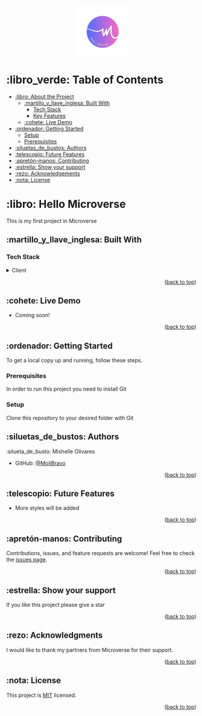 <a name="readme-top"></a>
<!--
HOW TO USE:
This is an example of how you may give instructions on setting up your project locally.
Modify this file to match your project and remove sections that don't apply.
REQUIRED SECTIONS:
- Table of Contents
- About the Project
  - Built With
  - Live Demo
- Getting Started
- Authors
- Future Features
- Contributing
- Show your support
- Acknowledgements
- License
OPTIONAL SECTIONS:
- FAQ
After you're finished please remove all the comments and instructions!
-->
<div align="center">
  <img src="MoliBravo.png" alt="logo" width="140"  height="auto" />
  <br/>
</div>

# :libro_verde: Table of Contents
- [:libro: About the Project](#about-project)
  - [:martillo_y_llave_inglesa: Built With](#built-with)
    - [Tech Stack](#tech-stack)
    - [Key Features](#key-features)
  - [:cohete: Live Demo](#live-demo)
- [:ordenador: Getting Started](#getting-started)
  - [Setup](#setup)
  - [Prerequisites](#prerequisites)
- [:siluetas_de_bustos: Authors](#authors)
- [:telescopio: Future Features](#future-features)
- [:apretón-manos: Contributing](#contributing)
- [:estrella:️ Show your support](#support)
- [:rezo: Acknowledgements](#acknowledgements)
- [:nota: License](#license)

# :libro: Hello Microverse <a name="about-project"></a>
This is my first project in Microverse
## :martillo_y_llave_inglesa: Built With <a name="built-with"></a>
### Tech Stack <a name="tech-stack"></a>
<details>
  <summary>Client</summary>
  <ul>
    <li>html</li>
    <li>css</li>
  </ul>
</details>

<p align="right">(<a href="#readme-top">back to top</a>)</p>

## :cohete: Live Demo <a name="live-demo"></a>
- Coming soon!
<p align="right">(<a href="#readme-top">back to top</a>)</p>

## :ordenador: Getting Started <a name="getting-started"></a>
To get a local copy up and running, follow these steps.
### Prerequisites
In order to run this project you need to install Git

### Setup
Clone this repository to your desired folder with Git

## :siluetas_de_bustos: Authors <a name="authors"></a>
:silueta_de_busto: Mishelle Olivares
- GitHub: [@MoliBravo](https://github.com/MoliBravo)
<p align="right">(<a href="#readme-top">back to top</a>)</p>

## :telescopio: Future Features <a name="future-features"></a>
- More styles will be added
<p align="right">(<a href="#readme-top">back to top</a>)</p>

## :apretón-manos: Contributing <a name="contributing"></a>
Contributions, issues, and feature requests are welcome!
Feel free to check the [issues page](../../issues/).
<p align="right">(<a href="#readme-top">back to top</a>)</p>

## :estrella:️ Show your support <a name="support"></a>
If you like this project please give a star
<p align="right">(<a href="#readme-top">back to top</a>)</p>

## :rezo: Acknowledgments <a name="acknowledgements"></a>
I would like to thank my partners from Microverse for their support.
<p align="right">(<a href="#readme-top">back to top</a>)</p>

## :nota: License <a name="license"></a>
This project is [MIT](./LICENSE) licensed.
<p align="right">(<a href="#readme-top">back to top</a>)</p>